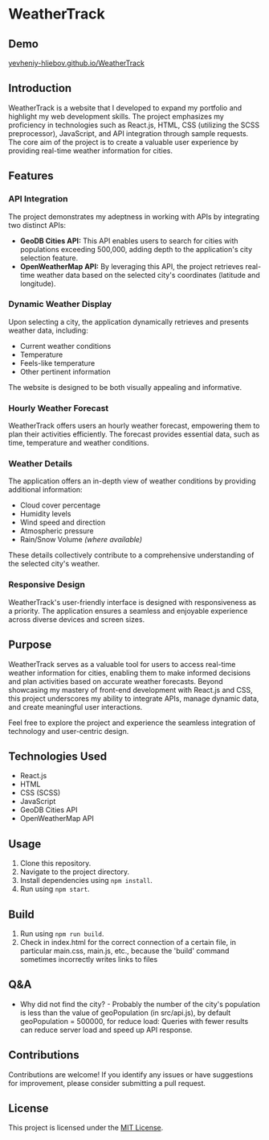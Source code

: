 # WeatherTrack

## Demo
<a href="https://yevheniy-hliebov.github.io/WeatherTrack/" title="WeatherTrack">yevheniy-hliebov.github.io/WeatherTrack</a>

## Introduction

WeatherTrack is a website that I developed to expand my portfolio and highlight my web development skills. The project emphasizes my proficiency in technologies such as React.js, HTML, CSS (utilizing the SCSS preprocessor), JavaScript, and API integration through sample requests. The core aim of the project is to create a valuable user experience by providing real-time weather information for cities.  

## Features

### API Integration

The project demonstrates my adeptness in working with APIs by integrating two distinct APIs:

- **GeoDB Cities API:** This API enables users to search for cities with populations exceeding 500,000, adding depth to the application's city selection feature.
- **OpenWeatherMap API:** By leveraging this API, the project retrieves real-time weather data based on the selected city's coordinates (latitude and longitude).

### Dynamic Weather Display

Upon selecting a city, the application dynamically retrieves and presents weather data, including:

- Current weather conditions
- Temperature
- Feels-like temperature
- Other pertinent information

The website is designed to be both visually appealing and informative.

### Hourly Weather Forecast

WeatherTrack offers users an hourly weather forecast, empowering them to plan their activities efficiently. The forecast provides essential data, such as time, temperature and weather conditions.

### Weather Details

The application offers an in-depth view of weather conditions by providing additional information:

- Cloud cover percentage
- Humidity levels
- Wind speed and direction
- Atmospheric pressure
- Rain/Snow Volume <i>(where available)</i>

These details collectively contribute to a comprehensive understanding of the selected city's weather.

### Responsive Design

WeatherTrack's user-friendly interface is designed with responsiveness as a priority. The application ensures a seamless and enjoyable experience across diverse devices and screen sizes.

## Purpose

WeatherTrack serves as a valuable tool for users to access real-time weather information for cities, enabling them to make informed decisions and plan activities based on accurate weather forecasts. Beyond showcasing my mastery of front-end development with React.js and CSS, this project underscores my ability to integrate APIs, manage dynamic data, and create meaningful user interactions.

Feel free to explore the project and experience the seamless integration of technology and user-centric design.

## Technologies Used

- React.js
- HTML
- CSS (SCSS)
- JavaScript
- GeoDB Cities API
- OpenWeatherMap API

## Usage

1. Clone this repository.
2. Navigate to the project directory.
3. Install dependencies using `npm install`.
4. Run using `npm start`.

## Build
1. Run using `npm run build`.
2. Сheck in index.html for the correct connection of a certain file, in particular main.css, main.js, etc., because the 'build' command sometimes incorrectly writes links to files

## Q&A
- Why did not find the city? - Probably the number of the city's population is less than the value of geoPopulation (in src/api.js), by default geoPopulation = 500000, for reduce load: Queries with fewer results can reduce server load and speed up API response.

## Contributions

Contributions are welcome! If you identify any issues or have suggestions for improvement, please consider submitting a pull request.

## License

This project is licensed under the [MIT License](LICENSE).
